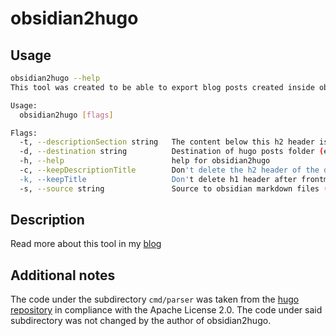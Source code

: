 # obsidian2hugo

## Usage

```bash
obsidian2hugo --help
This tool was created to be able to export blog posts created inside obsidian for the usage inside a hugo blog.

Usage:
  obsidian2hugo [flags]

Flags:
  -t, --descriptionSection string   The content below this h2 header is used as the frontmatter description (default "tl;dr")
  -d, --destination string          Destination of hugo posts folder (e.g. <hugoroot>/content/posts)
  -h, --help                        help for obsidian2hugo
  -c, --keepDescriptionTitle        Don't delete the h2 header of the description after frontmatter extraction
  -k, --keepTitle                   Don't delete h1 header after frontmatter extraction
  -s, --source string               Source to obsidian markdown files (root of blog posts tree, e.g.: <obsidianvault>/blogposts) (default ".")
```

## Description

Read more about this tool in my [blog](https://task2.net/posts/2022-01-10-obsidian2hugo-exporter/2022-01-10-obsidian2hugo-exporter/)

## Additional notes

The code under the subdirectory `cmd/parser` was taken from the [hugo repository](https://github.com/gohugoio/hugo) in compliance with the Apache License 2.0. The code under said subdirectory was not changed by the author of obsidian2hugo.
